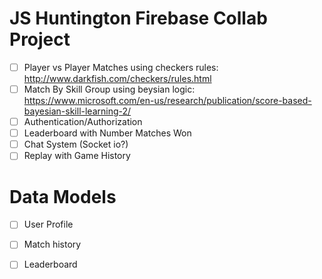 # JS Huntington Firebase Collab Project

- [ ] Player vs Player Matches using checkers rules: http://www.darkfish.com/checkers/rules.html
- [ ] Match By Skill Group using beysian logic: https://www.microsoft.com/en-us/research/publication/score-based-bayesian-skill-learning-2/
- [ ] Authentication/Authorization
- [ ] Leaderboard with Number Matches Won
- [ ] Chat System (Socket io?)
- [ ] Replay with Game History

# Data Models

- [ ] User Profile
- [ ] Match history
- [ ] Leaderboard


